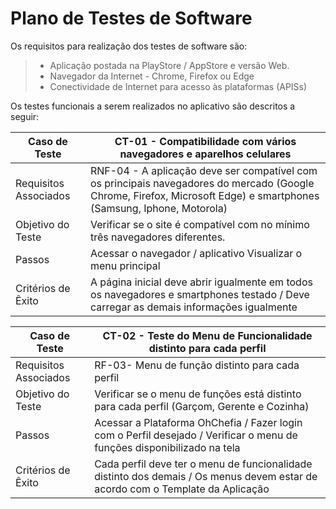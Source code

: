# Plano de Testes de Software  

  

Os requisitos para realização dos testes de software são:  

  

> - Aplicação postada na PlayStore / AppStore e versão Web. 
> - Navegador da Internet - Chrome, Firefox ou Edge  
> - Conectividade de Internet para acesso às plataformas (APISs)  
 
  
 
Os testes funcionais a serem realizados no aplicativo são descritos a seguir:  
 
  
| Caso de Teste           | CT-01 - Compatibilidade com vários navegadores e aparelhos celulares                                                                   |
|-------------------------|----------------------------------------------------------------------------------------------------------------------------------------|
|Requisitos Associados    | RNF-04 - A aplicação deve ser compatível com os principais navegadores do mercado (Google Chrome, Firefox, Microsoft Edge) e smartphones (Samsung, Iphone, Motorola)             | 
|Objetivo do Teste        | Verificar se o site é compatível com no mínimo três navegadores diferentes.                                                            | 
|Passos                   | Acessar o navegador / aplicativo   Visualizar o menu principal                                                                         |
|Critérios de Êxito       | A página inicial deve abrir igualmente em todos os navegadores e smartphones testado / Deve carregar as demais informações igualmente  |


| Caso de Teste           | CT-02 - Teste do Menu de Funcionalidade distinto para cada perfil                                                                |
|-------------------------|----------------------------------------------------------------------------------------------------------------------------------|
|Requisitos Associados    | RF-03- Menu de função distinto para cada perfil                                                                                  | 
|Objetivo do Teste        | Verificar se o menu de funções está distinto para cada perfil (Garçom, Gerente e Cozinha)                                        | 
|Passos                   | Acessar a Plataforma OhChefia / Fazer login com o Perfil desejado / Verificar o menu de funções disponibilizado na tela          |
|Critérios de Êxito       | Cada perfil deve ter o menu de funcionalidade distinto dos demais / Os menus devem estar de acordo com o Template da Aplicação   |

  
